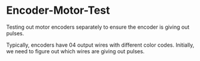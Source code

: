 # Encoder-Motor-Test
Testing out motor encoders separately to ensure the encoder is giving out pulses.

Typically, encoders have 04 output wires with different color codes.
Initially, we need to figure out which wires are giving out pulses.
